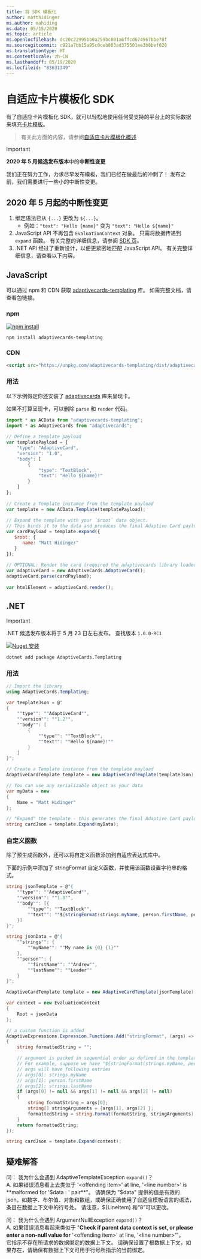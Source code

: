 ```yaml
---
title: 将 SDK 模板化
author: matthidinger
ms.author: mahiding
ms.date: 05/15/2020
ms.topic: article
ms.openlocfilehash: dc20c22995bb0a259bc801a6ffcd674967bbe78f
ms.sourcegitcommit: c921a7bb15a95c0ceb803ad375501ee3b8bef028
ms.translationtype: HT
ms.contentlocale: zh-CN
ms.lasthandoff: 05/19/2020
ms.locfileid: "83631349"
---
```

# <a name="adaptive-card-templating-sdks"></a>自适应卡片模板化 SDK

有了自适应卡片模板化 SDK，就可以轻松地使用任何受支持的平台上的实际数据来填充[卡片模板](language.md)。

> 有关此方面的内容，请参阅[自适应卡片模板化概述](index.md)

> [!IMPORTANT] 
> 
> **2020 年 5 月候选发布版本**中的**中断性变更**
>
> 我们正在努力工作，力求尽早发布模板，我们已经在做最后的冲刺了！ 发布之前，我们需要进行一些小的中断性变更。

## <a name="breaking-changes-as-of-may-2020"></a>2020 年 5 月起的中断性变更

1. 绑定语法已从 `{...}` 更改为 `${...}`。 
    * 例如：`"text": "Hello {name}"` 变为 `"text": "Hello ${name}"`
2. JavaScript API 不再包含 `EvaluationContext` 对象。 只需将数据传递到 `expand` 函数。 有关完整的详细信息，请参阅 [SDK 页](sdk.md)。
3. .NET API 经过了重新设计，以便更紧密地匹配 JavaScript API。 有关完整详细信息，请查看以下内容。

## <a name="javascript"></a>JavaScript

可以通过 npm 和 CDN 获取 [adaptivecards-templating](https://www.npmjs.com/package/adaptivecards-templating) 库。 如需完整文档，请查看包链接。

### <a name="npm"></a>npm

[![npm install](https://img.shields.io/npm/v/adaptivecards-templating.svg)](https://www.npmjs.com/package/adaptivecards-templating)

```console
npm install adaptivecards-templating
```

### <a name="cdn"></a>CDN

```html
<script src="https://unpkg.com/adaptivecards-templating/dist/adaptivecards-templating.min.js"></script>
``` 


### <a name="usage"></a>用法

以下示例假定你还安装了 [adaptivecards](https://www.npmjs.com/package/adaptivecards) 库来呈现卡。 

如果不打算呈现卡，可以删除 `parse` 和 `render` 代码。 

```js
import * as ACData from "adaptivecards-templating";
import * as AdaptiveCards from "adaptivecards";
 
// Define a template payload
var templatePayload = {
    "type": "AdaptiveCard",
    "version": "1.0",
    "body": [
        {
            "type": "TextBlock",
            "text": "Hello ${name}!"
        }
    ]
};
 
// Create a Template instamce from the template payload
var template = new ACData.Template(templatePayload);
 
// Expand the template with your `$root` data object.
// This binds it to the data and produces the final Adaptive Card payload
var cardPayload = template.expand({
   $root: {
      name: "Matt Hidinger"
   }
});
 
// OPTIONAL: Render the card (required the adaptivecards library loaded)
var adaptiveCard = new AdaptiveCards.AdaptiveCard();
adaptiveCard.parse(cardPayload);
 
var htmlElement = adaptiveCard.render();
```

## <a name="net"></a>.NET 

> [!IMPORTANT] 
> 
> .NET 候选发布版本将于 5 月 23 日左右发布。 查找版本 `1.0.0-RC1`
>

[![Nuget 安装](https://img.shields.io/nuget/vpre/AdaptiveCards.Templating.svg)](https://www.nuget.org/packages/AdaptiveCards.Templating)

```console
dotnet add package AdaptiveCards.Templating
```

### <a name="usage"></a>用法

```cs
// Import the library 
using AdaptiveCards.Templating;
```

```cs
var templateJson = @"
{
    ""type"": ""AdaptiveCard"",
    ""version"": ""1.2"",
    ""body"": [
        {
            ""type"": ""TextBlock"",
            ""text"": ""Hello ${name}!""
        }
    ]
}";

// Create a Template instance from the template payload
AdaptiveCardTemplate template = new AdaptiveCardTemplate(templateJson);

// You can use any serializable object as your data
var myData = new
{
    Name = "Matt Hidinger"
};

// "Expand" the template - this generates the final Adaptive Card payload
string cardJson = template.Expand(myData);
```

### <a name="custom-functions"></a>自定义函数

除了预生成函数外，还可以将自定义函数添加到自适应表达式库中。

下面的示例中添加了 stringFormat 自定义函数，并使用该函数设置字符串的格式。
```cs
string jsonTemplate = @"{
    ""type"": ""AdaptiveCard"",
    ""version"": ""1.0"",
    ""body"": [{
        ""type"": ""TextBlock"",
        ""text"": ""${stringFormat(strings.myName, person.firstName, person.lastName)}""
    }]
}";

string jsonData = @"{
    ""strings"": {
        ""myName"": ""My name is {0} {1}""
    },
    ""person"": {
        ""firstName"": ""Andrew"",
        ""lastName"": ""Leader""
    }
}";

AdaptiveCardTemplate template = new AdaptiveCardTemplate(jsonTemplate);

var context = new EvaluationContext
{
    Root = jsonData
};

// a custom function is added
AdaptiveExpressions.Expression.Functions.Add("stringFormat", (args) =>
{
    string formattedString = "";

    // argument is packed in sequential order as defined in the template
    // For example, suppose we have "${stringFormat(strings.myName, person.firstName, person.lastName)}"
    // args will have following entries
    // args[0]: strings.myName
    // args[1]: person.firstName
    // args[2]: strings.lastName
    if (args[0] != null && args[1] != null && args[2] != null) 
    {
        string formatString = args[0];
        string[] stringArguments = {args[1], args[2] };
        formattedString = string.Format(formatString, stringArguments);
    }
    return formattedString;
});

string cardJson = template.Expand(context);
```

## <a name="troubleshooting"></a>疑难解答
问： 我为什么会遇到 AdaptiveTemplateException ```expand()```？   
A. 如果错误消息看上去类似于 '\<offending item>' at line, '\<line number>' is **malformed for '$data : ' pair**"。   
请确保为 "$data" 提供的值是有效的 json，如数字、布尔值、对象和数组，或确保正确使用了自适应模板语言的语法，条目在数据上下文中的行号处。 请注意，${LineItem} 和“8”可以更改。

问： 我为什么会遇到 ArgumentNullException ```expand()```？   
A. 如果错误消息看起来类似于 "**Check if parent data context is set, or please enter a non-null value for** '\<offending item>' at line, '\<line number>'"。   
它指示不存在所请求的数据绑定的数据上下文。 请确保设置了根数据上下文，如果存在，请确保有数据上下文可用于行号所指示的当前绑定。
